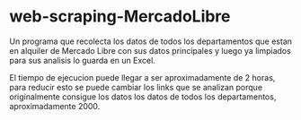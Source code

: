 # web-scraping-MercadoLibre
Un programa que recolecta los datos de todos los departamentos que estan en alquiler de Mercado Libre con sus datos principales y luego ya limpiados para sus analisis lo guarda en un Excel.

El tiempo de ejecucion puede llegar a ser aproximadamente de 2 horas, para reducir esto se puede cambiar los links que se analizan porque originalmente consigue los datos 
los datos de todos los departamentos, aproximadamente 2000.
